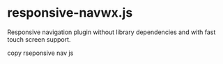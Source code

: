 # responsive-navwx.js
Responsive navigation plugin without library dependencies and with fast touch screen support.


copy rseponsive nav js
